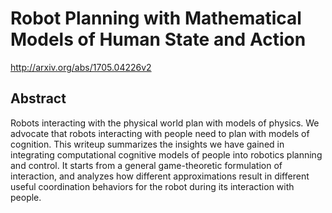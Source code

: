 # Robot Planning with Mathematical Models of Human State and Action
http://arxiv.org/abs/1705.04226v2
## Abstract
Robots interacting with the physical world plan with models of physics. We advocate that robots interacting with people need to plan with models of cognition. This writeup summarizes the insights we have gained in integrating computational cognitive models of people into robotics planning and control. It starts from a general game-theoretic formulation of interaction, and analyzes how different approximations result in different useful coordination behaviors for the robot during its interaction with people.